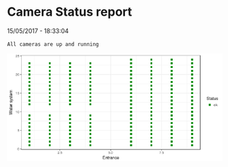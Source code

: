 Camera Status report
================
15/05/2017 - 18:33:04

    All cameras are up and running

![](camreport_files/figure-markdown_github/unnamed-chunk-2-1.png)

